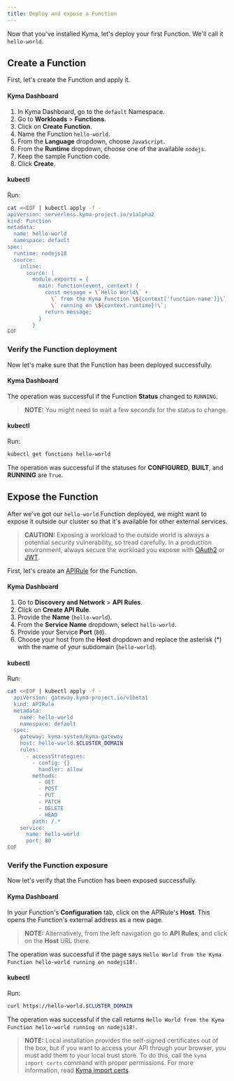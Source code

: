 ```yaml
---
title: Deploy and expose a Function
---
```


Now that you've installed Kyma, let's deploy your first Function. We'll call it `hello-world`.

## Create a Function

First, let's create the Function and apply it.

<!-- tabs:start -->

#### **Kyma Dashboard**

1. In Kyma Dashboard, go to the `default` Namespace.
2. Go to **Workloads** > **Functions**.
3. Click on **Create Function**.
4. Name the Function `hello-world`.
5. From the **Language** dropdown, choose `JavaScript`.
6. From the **Runtime** dropdown, choose one of the available `nodejs`.
7. Keep the sample Function code.
8. Click **Create**.
  
#### **kubectl**

Run:

```bash
cat <<EOF | kubectl apply -f -
apiVersion: serverless.kyma-project.io/v1alpha2
kind: Function
metadata:
  name: hello-world
  namespace: default
spec:
  runtime: nodejs18
  source:
    inline:
      source: |
        module.exports = {
          main: function(event, context) {
            const message = \`Hello World\` +
              \` from the Kyma Function \${context['function-name']}\` +
              \` running on \${context.runtime}!\`;
            return message;
          }
        }
EOF
```
<!-- tabs:end -->

### Verify the Function deployment

Now let's make sure that the Function has been deployed successfully.

<!-- tabs:start -->

#### **Kyma Dashboard**

The operation was successful if the Function **Status** changed to `RUNNING`.

> **NOTE:** You might need to wait a few seconds for the status to change.
  
#### **kubectl**

Run:

```bash
kubectl get functions hello-world
```

The operation was successful if the statuses for **CONFIGURED**, **BUILT**, and **RUNNING** are `True`.

<!-- tabs:end -->

## Expose the Function

After we've got our `hello-world` Function deployed, we might want to expose it outside our cluster so that it's available for other external services.

> **CAUTION:** Exposing a workload to the outside world is always a potential security vulnerability, so tread carefully. In a production environment, always secure the workload you expose with [OAuth2](https://kyma-project.io/#/api-gateway/user/tutorials/01-50-expose-and-secure-a-workload/01-50-expose-and-secure-workload-oauth2) or [JWT](https://kyma-project.io/#/api-gateway/user/tutorials/01-50-expose-and-secure-a-workload/01-52-expose-and-secure-workload-jwt).

First, let's create an [APIRule](https://kyma-project.io/#/api-gateway/user/custom-resources/apirule/04-10-apirule-custom-resource) for the Function.

<!-- tabs:start -->

#### **Kyma Dashboard**

1. Go to **Discovery and Network** > **API Rules**.
2. Click on **Create API Rule**.
3. Provide the **Name** (`hello-world`).
4. From the **Service Name** dropdown, select `hello-world`.
5. Provide your Service **Port** (`80`).
6. Choose your host from the **Host** dropdown and replace the asterisk (*) with the name of your subdomain (`hello-world`).

#### **kubectl**

Run:

```bash
cat <<EOF | kubectl apply -f -
  apiVersion: gateway.kyma-project.io/v1beta1
  kind: APIRule
  metadata:
    name: hello-world
    namespace: default
  spec:
    gateway: kyma-system/kyma-gateway
    host: hello-world.$CLUSTER_DOMAIN
    rules:
      - accessStrategies:
        - config: {}
          handler: allow
        methods:
          - GET
          - POST
          - PUT
          - PATCH
          - DELETE
          - HEAD
        path: /.*
    service:
      name: hello-world
      port: 80
EOF
```
<!-- tabs:end -->

### Verify the Function exposure

Now let's verify that the Function has been exposed successfully.

<!-- tabs:start -->

#### **Kyma Dashboard**

In your Function's **Configuration** tab, click on the APIRule's **Host**.
This opens the Function's external address as a new page.

> **NOTE:** Alternatively, from the left navigation go to **API Rules**, and click on the **Host** URL there.

The operation was successful if the page says `Hello World from the Kyma Function hello-world running on nodejs18!`.
  
#### **kubectl**

Run:

```bash
curl https://hello-world.$CLUSTER_DOMAIN
```

The operation was successful if the call returns `Hello World from the Kyma Function hello-world running on nodejs18!`.

<!-- tabs:end -->

> **NOTE:** Local installation provides the self-signed certificates out of the box, but if you want to access your API through your browser, you must add them to your local trust store. 
To do this, call the `kyma import certs` command with proper permissions. For more information, read [Kyma import certs](https://github.com/kyma-project/cli/blob/main/docs/gen-docs/kyma_import_certs.md). 
